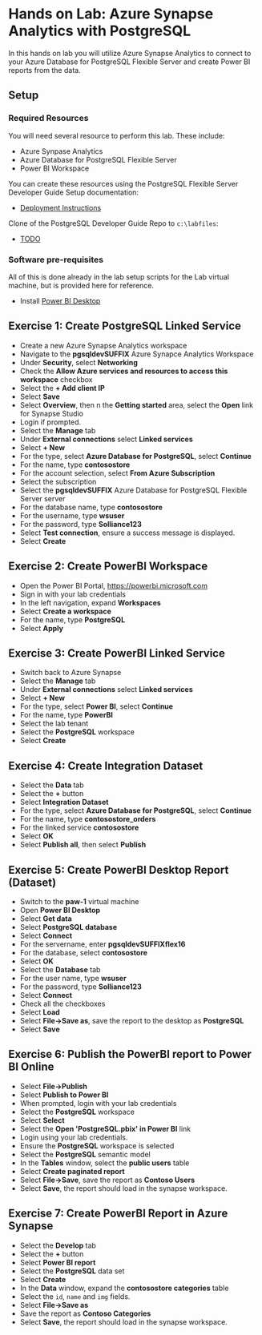 # Hands on Lab: Azure Synapse Analytics with PostgreSQL

In this hands on lab you will utilize Azure Synapse Analytics to connect to your Azure Database for PostgreSQL Flexible Server and create Power BI reports from the data.

## Setup

### Required Resources

You will need several resource to perform this lab.  These include:

- Azure Synpase Analytics
- Azure Database for PostgreSQL Flexible Server
- Power BI Workspace

You can create these resources using the PostgreSQL Flexible Server Developer Guide Setup documentation:

- [Deployment Instructions](../../../11_03_Setup/00_Template_Deployment_Instructions.md)

Clone of the PostgreSQL Developer Guide Repo to `c:\labfiles`:

- [TODO]()

### Software pre-requisites

All of this is done already in the lab setup scripts for the Lab virtual machine, but is provided here for reference.

- Install [Power BI Desktop](https://www.microsoft.com/en-us/download/details.aspx?id=58494)

## Exercise 1: Create PostgreSQL Linked Service

- Create a new Azure Synapse Analytics workspace
- Navigate to the **pgsqldevSUFFIX** Azure Synapce Analytics Workspace
- Under **Security**, select **Networking**
- Check the **Allow Azure services and resources to access this workspace** checkbox
- Select the **+ Add client IP**
- Select **Save**
- Select **Overview**, then n the **Getting started** area, select the **Open** link for Synapse Studio
- Login if prompted.
- Select the **Manage** tab
- Under **External connections** select **Linked services**
- Select **+ New**
- For the type, select **Azure Database for PostgreSQL**, select **Continue**
- For the name, type **contosostore**
- For the account selection, select **From Azure Subscription**
- Select the subscription
- Select the **pgsqldevSUFFIX** Azure Database for PostgreSQL Flexible Server server
- For the database name, type **contosostore**
- For the username, type **wsuser**
- For the password, type **Solliance123**
- Select **Test connection**, ensure a success message is displayed.
- Select **Create**

## Exercise 2: Create PowerBI Workspace

- Open the Power BI Portal, https://powerbi.microsoft.com
- Sign in with your lab credentials
- In the left navigation, expand **Workspaces**
- Select **Create a workspace**
- For the name, type **PostgreSQL**
- Select **Apply**

## Exercise 3: Create PowerBI Linked Service

- Switch back to Azure Synapse
- Select the **Manage** tab
- Under **External connections** select **Linked services**
- Select **+ New**
- For the type, select **Power BI**, select **Continue**
- For the name, type **PowerBI**
- Select the lab tenant
- Select the **PostgreSQL** workspace
- Select **Create**

## Exercise 4: Create Integration Dataset

- Select the **Data** tab
- Select the **+** button
- Select **Integration Dataset**
- For the type, select **Azure Database for PostgreSQL**, select **Continue**
- For the name, type **contosostore_orders**
- For the linked service **contosostore**
- Select **OK**
- Select **Publish all**, then select **Publish**

## Exercise 5: Create PowerBI Desktop Report (Dataset)

- Switch to the **paw-1** virtual machine
- Open **Power BI Desktop**
- Select **Get data**
- Select **PostgreSQL database**
- Select **Connect**
- For the servername, enter **pgsqldevSUFFIXflex16**
- For the database, select **contosostore**
- Select **OK**
- Select the **Database** tab
- For the user name, type **wsuser**
- For the password, type **Solliance123**
- Select **Connect**
- Check all the checkboxes
- Select **Load**
- Select **File->Save as**, save the report to the desktop as **PostgreSQL**
- Select **Save**

## Exercise 6: Publish the PowerBI report to Power BI Online

- Select **File->Publish**
- Select **Publish to Power BI**
- When prompted, login with your lab credentials
- Select the **PostgreSQL** workspace
- Select **Select**
- Select the **Open 'PostgreSQL.pbix' in Power BI** link
- Login using your lab credentials.
- Ensure the **PostgreSQL** workspace is selected
- Select the **PostgreSQL** semantic model
- In the **Tables** window, select the **public users** table
- Select **Create paginated report**
- Select **File->Save**, save the report as **Contoso Users**
- Select **Save**, the report should load in the synapse workspace.

## Exercise 7: Create PowerBI Report in Azure Synapse

- Select the **Develop** tab
- Select the **+** button
- Select **Power BI report**
- Select the **PostgreSQL** data set
- Select **Create**
- In the **Data** window, expand the **contosostore categories** table
- Select the `id`, `name` and `img` fields.
- Select **File->Save as**
- Save the report as **Contoso Categories**
- Select **Save**, the report should load in the synapse workspace.
